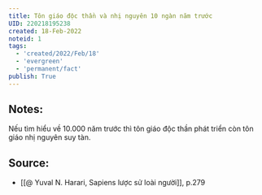 ```yaml
---
title: Tôn giáo độc thần và nhị nguyên 10 ngàn năm trước
UID: 220218195238
created: 18-Feb-2022
noteid: 1
tags:
  - 'created/2022/Feb/18'
  - 'evergreen'
  - 'permanent/fact'
publish: True
---
```

## Notes:
Nếu tìm hiểu về 10.000 năm trước thì tôn giáo độc thần phát triển còn tôn giáo nhị nguyên suy tàn.

## Source:
- [[@ Yuval N. Harari, Sapiens lược sử loài người]], p.279



